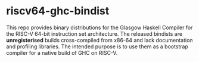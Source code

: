 # riscv64-ghc-bindist

This repo provides binary distributions for the Glasgow Haskell Compiler for the RISC-V 64-bit instruction set architecture.
The released bindists are **unregisterised** builds cross-compiled from x86-64 and lack documentation and profiling libraries.
The intended purpose is to use them as a bootstrap compiler for a native build of GHC on RISC-V.
